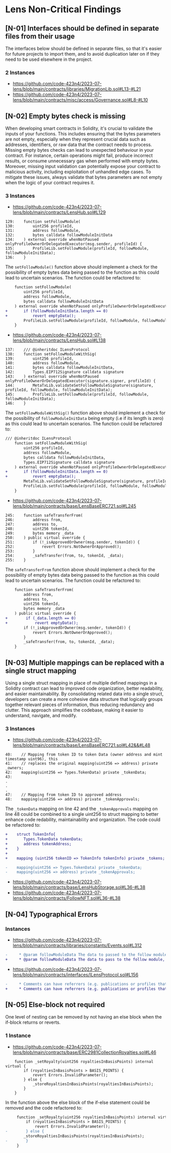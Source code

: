 # Lens Non-Critical Findings

## [N-01] Interfaces should be defined in separate files from their usage
The interfaces below should be defined in separate files, so that it's easier for future projects to import them, and to avoid duplication later on if they need to be used elsewhere in the project.

### 2 Instances
- https://github.com/code-423n4/2023-07-lens/blob/main/contracts/libraries/MigrationLib.sol#L13-#L21
- https://github.com/code-423n4/2023-07-lens/blob/main/contracts/misc/access/Governance.sol#L8-#L10



## [N-02] Empty bytes check is missing
When developing smart contracts in Solidity, it's crucial to validate the inputs of your functions. This includes ensuring that the bytes parameters are not empty, especially when they represent crucial data such as addresses, identifiers, or raw data that the contract needs to process.
Missing empty bytes checks can lead to unexpected behaviour in your contract. For instance, certain operations might fail, produce incorrect results, or consume unnecessary gas when performed with empty bytes. Moreover, missing input validation can potentially expose your contract to malicious activity, including exploitation of unhandled edge cases.
To mitigate these issues, always validate that bytes parameters are not empty when the logic of your contract requires it.

### 3 Instances
- https://github.com/code-423n4/2023-07-lens/blob/main/contracts/LensHub.sol#L129
```solidity
129:    function setFollowModule(
130:        uint256 profileId,
131:        address followModule,
132:        bytes calldata followModuleInitData
134:    ) external override whenNotPaused onlyProfileOwnerOrDelegatedExecutor(msg.sender, profileId) {
135:        ProfileLib.setFollowModule(profileId, followModule, followModuleInitData);
136:    }
```
The `setFollowModule()` function above should implement a check for the possibility of empty bytes data being passed to the function as this could lead to uncertain scenarios. The function could be refactored to:
```diff
    function setFollowModule(
        uint256 profileId,
        address followModule,
        bytes calldata followModuleInitData
    ) external override whenNotPaused onlyProfileOwnerOrDelegatedExecutor(msg.sender, profileId) {
+       if (followModuleInitData.length == 0)
+           revert emptyData();        
        ProfileLib.setFollowModule(profileId, followModule, followModuleInitData);
    }
```

- https://github.com/code-423n4/2023-07-lens/blob/main/contracts/LensHub.sol#L138
```solidity
137:    /// @inheritdoc ILensProtocol
138:    function setFollowModuleWithSig(
139:        uint256 profileId,
140:        address followModule,
141:        bytes calldata followModuleInitData,
142:        Types.EIP712Signature calldata signature
143:    ) external override whenNotPaused onlyProfileOwnerOrDelegatedExecutor(signature.signer, profileId) {
144:        MetaTxLib.validateSetFollowModuleSignature(signature, profileId, followModule, followModuleInitData);
145:        ProfileLib.setFollowModule(profileId, followModule, followModuleInitData);
146:    }
```
The `setFollowModuleWithSig()` function above should implement a check for the possibility of `followModuleInitData` being empty (i.e if its length is zero)  as this could lead to uncertain scenarios. The function could be refactored to:
```diff
/// @inheritdoc ILensProtocol
    function setFollowModuleWithSig(
        uint256 profileId,
        address followModule,
        bytes calldata followModuleInitData,
        Types.EIP712Signature calldata signature
    ) external override whenNotPaused onlyProfileOwnerOrDelegatedExecutor(signature.signer, profileId) {
+       if (followModuleInitData.length == 0)
+           revert emptyData();
        MetaTxLib.validateSetFollowModuleSignature(signature, profileId, followModule, followModuleInitData);
        ProfileLib.setFollowModule(profileId, followModule, followModuleInitData);
    }
```

- https://github.com/code-423n4/2023-07-lens/blob/main/contracts/base/LensBaseERC721.sol#L245
```solidity
245:    function safeTransferFrom(
246:        address from,
247:        address to,
248:        uint256 tokenId,
249:        bytes memory _data
250:    ) public virtual override {
251:        if (!_isApprovedOrOwner(msg.sender, tokenId)) {
252:            revert Errors.NotOwnerOrApproved();
253:        }
254:        _safeTransfer(from, to, tokenId, _data);
255:    }
```
The `safeTransferFrom` function above should implement a check for the possibility of empty bytes data being passed to the function as this could lead to uncertain scenarios. The function could be refactored to:
```diff
    function safeTransferFrom(
        address from,
        address to,
        uint256 tokenId,
        bytes memory _data
    ) public virtual override {
+        if (_data.length == 0)
+            revert emptyData();
        if (!_isApprovedOrOwner(msg.sender, tokenId)) {
            revert Errors.NotOwnerOrApproved();
        }
        _safeTransfer(from, to, tokenId, _data);
    }
```

## [N-03] Multiple mappings can be replaced with a single struct mapping
Using a single struct mapping in place of multiple defined mappings in a Solidity contract can lead to improved code organization, better readability, and easier maintainability. By consolidating related data into a single struct, developers can create a more cohesive data structure that logically groups together relevant pieces of information, thus reducing redundancy and clutter. This approach simplifies the codebase, making it easier to understand, navigate, and modify.

### 3 Instances
- https://github.com/code-423n4/2023-07-lens/blob/main/contracts/base/LensBaseERC721.sol#L42&&#L48
```solidty
40:    // Mapping from token ID to token Data (owner address and mint timestamp uint96), this
41:    // replaces the original mapping(uint256 => address) private _owners;
42:    mapping(uint256 => Types.TokenData) private _tokenData;
43:
.
.
.
47:    // Mapping from token ID to approved address
48:    mapping(uint256 => address) private _tokenApprovals;
```
The `_tokenData` mapping on line 42 and the `_tokenApprovals` mapping on line 48 could be combined to a single uint256 to struct mapping to better enhance code redability, maintainability and organization. The code could be refactored to:
```diff
+    struct TokenInfo{
+       Types.TokenData tokenData;
+       address tokenAddress;
+    }
+
+    mapping (uint256 tokenID => TokenInfo tokenInfo) private _tokens;

-    mapping(uint256 => Types.TokenData) private _tokenData;
-    mapping(uint256 => address) private _tokenApprovals;
```

- https://github.com/code-423n4/2023-07-lens/blob/main/contracts/base/LensHubStorage.sol#L36-#L38
- https://github.com/code-423n4/2023-07-lens/blob/main/contracts/FollowNFT.sol#L36-#L38



## [N-04] Typographical Errors

### Instances
- https://github.com/code-423n4/2023-07-lens/blob/main/contracts/libraries/constants/Events.sol#L312
```diff
-     * @param followModuleData The data to passed to the follow module, if any.
+     * @param followModuleData The data to pass to the follow module, if any.
```

- https://github.com/code-423n4/2023-07-lens/blob/main/contracts/interfaces/ILensProtocol.sol#L156
```diff
-     * Comments can have referrers (e.g. publications or profiles that allowed to discover the pointed publication).
+     * Comments can have referrers (e.g. publications or profiles that are allowed to discover the pointed publication).
```

## [N-05]  Else-block not required
One level of nesting can be removed by not having an else block when the if-block returns or reverts.
### 1 Instance
- https://github.com/code-423n4/2023-07-lens/blob/main/contracts/base/ERC2981CollectionRoyalties.sol#L46
```solidity
    function _setRoyalty(uint256 royaltiesInBasisPoints) internal virtual {
        if (royaltiesInBasisPoints > BASIS_POINTS) {
            revert Errors.InvalidParameter();
        } else {
            _storeRoyaltiesInBasisPoints(royaltiesInBasisPoints);
        }
    }
```
In the function above the else block of the if-else statement could be removed and the code refactored to:
```diff
     function _setRoyalty(uint256 royaltiesInBasisPoints) internal virtual {
         if (royaltiesInBasisPoints > BASIS_POINTS) {
             revert Errors.InvalidParameter();
-        } else {
        _storeRoyaltiesInBasisPoints(royaltiesInBasisPoints);
-        }
     }
```
